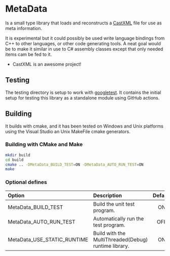 # MetaData

Is a small type library that loads and reconstructs a [CastXML](https://github.com/CastXML/CastXML) file for use as meta information.

It is experimental but it could possibly be used write language bindings from C++ to other languages, or other code generating tools.
A neat goal would be to make it similar in use to C# assembly classes except that only needed items cam be fed to it.

- CastXML is an awesome project!

## Testing

The testing directory is setup to work with [googletest](https://github.com/google/googletest).
It contains the initial setup for testing this library as a standalone module using GitHub actions.

## Building

It builds with cmake, and it has been tested on Windows and Unix platforms using
the Visual Studio an Unix MakeFile cmake generators.

### Building with CMake and Make

```sh
mkdir build
cd build
cmake .. -DMetaData_BUILD_TEST=ON -DMetaData_AUTO_RUN_TEST=ON
make
```

### Optional defines

| Option                      | Description                                          | Default |
| :-------------------------- | :--------------------------------------------------- | :-----: |
| MetaData_BUILD_TEST         | Build the unit test program.                         |   ON    |
| MetaData_AUTO_RUN_TEST      | Automatically run the test program.                  |   OFF   |
| MetaData_USE_STATIC_RUNTIME | Build with the MultiThreaded(Debug) runtime library. |   ON    |
